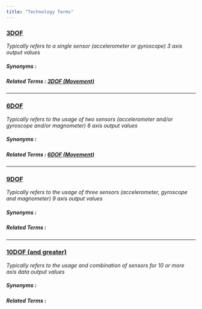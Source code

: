 ```yaml
---
title: "Technology Terms"
---
```


### [3DOF](#3dof-technical)

_Typically refers to a single sensor (accelerometer or gyroscope) 3 axis output values_
##### Synonyms : 
##### Related Terms : [3DOF (Movement)](../mixing-terms#3dof-mixing)

___
### [6DOF](#6dof-technical)

_Typically refers to the usage of two sensors (accelerometer and/or gyroscope and/or magnometer) 6 axis output values_
##### Synonyms : 
##### Related Terms : [6DOF (Movement)](../mixing-terms#6dof-mixing)

___
### [9DOF](#9dof-technical)

_Typically refers to the usage of three sensors (accelerometer, gyroscope and magnometer) 9 axis output values_
##### Synonyms : 
##### Related Terms : 

___
### [10DOF (and greater)](#10dof-technical)

_Typically refers to the usage and combination of sensors for 10 or more axis data output values_
##### Synonyms : 
##### Related Terms : 
